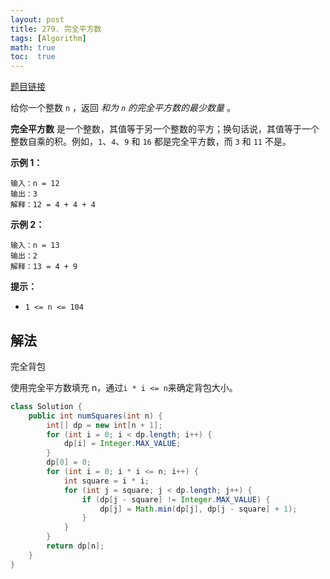 ```yaml
---
layout: post
title: 279. 完全平方数
tags: [Algorithm]
math: true
toc:  true
---
```


[题目链接](https://leetcode.cn/problems/perfect-squares/)

给你一个整数 `n` ，返回 *和为 `n` 的完全平方数的最少数量* 。

**完全平方数** 是一个整数，其值等于另一个整数的平方；换句话说，其值等于一个整数自乘的积。例如，`1`、`4`、`9` 和 `16` 都是完全平方数，而 `3` 和 `11` 不是。

**示例 1：**

```
输入：n = 12
输出：3 
解释：12 = 4 + 4 + 4
```

**示例 2：**

```
输入：n = 13
输出：2
解释：13 = 4 + 9
```

**提示：**

- `1 <= n <= 104`

## 解法

完全背包

使用完全平方数填充 n，通过`i * i <= n`来确定背包大小。

```java
class Solution {
    public int numSquares(int n) {
        int[] dp = new int[n + 1];
        for (int i = 0; i < dp.length; i++) {
            dp[i] = Integer.MAX_VALUE;
        }
        dp[0] = 0;
        for (int i = 0; i * i <= n; i++) {
            int square = i * i;
            for (int j = square; j < dp.length; j++) {
                if (dp[j - square] != Integer.MAX_VALUE) {
                    dp[j] = Math.min(dp[j], dp[j - square] + 1);
                }
            }
        }
        return dp[n];
    }
}
```

